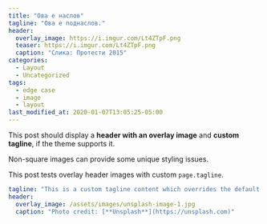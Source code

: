 ```yaml
---
title: "Ова е наслов"
tagline: "Ова е поднаслов."
header:
  overlay_image: https://i.imgur.com/Lt4ZTpF.png
  teaser: https://i.imgur.com/Lt4ZTpF.png
  caption: "Слика: Протести 2015"
categories:
  - Layout
  - Uncategorized
tags:
  - edge case
  - image
  - layout
last_modified_at: 2020-01-07T13:05:25-05:00
---
```


This post should display a **header with an overlay image** and **custom tagline**, if the theme supports it.

Non-square images can provide some unique styling issues.

This post tests overlay header images with custom `page.tagline`.

```yaml
tagline: "This is a custom tagline content which overrides the default page excerpt."
header:
  overlay_image: /assets/images/unsplash-image-1.jpg
  caption: "Photo credit: [**Unsplash**](https://unsplash.com)"
```
